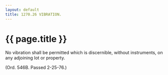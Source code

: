 ```yaml
---
layout: default 
title: 1270.26 VIBRATION.
---
```


{{ page.title }}
================

No vibration shall be permitted which is discernible, without
instruments, on any adjoining lot or property.

(Ord. 546B. Passed 2-25-76.)
